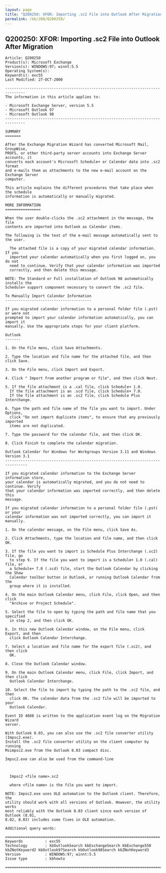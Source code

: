 ```yaml
---
layout: page
title: "Q200250: XFOR: Importing .sc2 File into Outlook After Migration"
permalink: /kb/200/Q200250/
---
```


## Q200250: XFOR: Importing .sc2 File into Outlook After Migration

	Article: Q200250
	Product(s): Microsoft Exchange
	Version(s): WINDOWS:97; winnt:5.5
	Operating System(s): 
	Keyword(s): exc55
	Last Modified: 27-OCT-2000
	
	-------------------------------------------------------------------------------
	The information in this article applies to:
	
	- Microsoft Exchange Server, version 5.5 
	- Microsoft Outlook 97 
	- Microsoft Outlook 98 
	-------------------------------------------------------------------------------
	
	SUMMARY
	=======
	
	After the Exchange Migration Wizard has converted Microsoft Mail, GroupWise,
	PROFS, or other third-party server accounts into Exchange Server accounts, it
	converts each account's Microsoft Schedule+ or Calendar data into .sc2 format
	and e-mails them as attachments to the new e-mail account on the Exchange Server
	computer.
	
	This article explains the different procedures that take place when the schedule
	information is automatically or manually migrated.
	
	MORE INFORMATION
	================
	
	When the user double-clicks the .sc2 attachment in the message, the file
	contents are imported into Outlook as Calendar items.
	
	The following is the text of the e-mail message automatically sent to the user.
	
	  The attached file is a copy of your migrated calendar information. If you
	  imported your calendar automatically when you first logged on, you do not
	  need to continue. Verify that your calendar information was imported
	  correctly, and then delete this message.
	
	NOTE: The Standard or Full installation of Outlook 98 automatically installs the
	Schedule+ support component necessary to convert the .sc2 file.
	
	To Manually Import Calendar Information
	---------------------------------------
	
	If you migrated calendar information to a personal folder file (.pst) or were not
	prompted to import your calendar information automatically, you can import it
	manually. Use the appropriate steps for your client platform.
	
	Outlook
	-------
	
	1. On the File menu, click Save Attachments.
	
	2. Type the location and file name for the attached file, and then click Save.
	
	3. On the File menu, click Import and Export.
	
	4. Click " Import from another program or file", and then click Next.
	
	5. If the file attachment is a .cal file, click Schedule+ 1.0.
	  If the file attachment is an .scd file, click Schedule+ 7.0.
	  If the file attachment is an .sc2 file, click Schedule Plus Interchange.
	
	6. Type the path and file name of the file you want to import. Under Options,
	  click "Do not import duplicate items", to ensure that any previously imported
	  items are not duplicated.
	
	7. Type the password for the calendar file, and then click OK.
	
	8. Click Finish to complete the calendar migration.
	
	Outlook Calendar for Windows for Workgroups Version 3.11 and Windows Version 3.1
	--------------------------------------------------------------------------------
	
	If you migrated calendar information to the Exchange Server information store,
	your calendar is automatically migrated, and you do not need to continue. Verify
	that your calendar information was imported correctly, and then delete this
	message.
	
	If you migrated calendar information to a personal folder file (.pst) or your
	calendar information was not imported correctly, you can import it manually.
	
	1. On the calendar message, on the File menu, click Save As.
	
	2. Click Attachments, type the location and file name, and then click OK.
	
	3. If the file you want to import is Schedule Plus Interchange (.sc2) file, go
	  to step 9. If the file you want to import is a Schedule+ 1.0 (.cal) file, or
	  a Schedule+ 7.0 (.scd) file, start the Outlook Calendar by clicking the Show
	  Calendar toolbar button in Outlook, or running Outlook Calendar from the
	  group where it is installed.
	
	4. On the main Outlook Calendar menu, click File, click Open, and then click
	  "Archive or Project Schedule".
	
	5. Select the file to open by typing the path and file name that you specified
	  in step 2, and then click OK.
	
	6. In this new Outlook Calendar window, on the File menu, click Export, and then
	  click Outlook Calendar Interchange.
	
	7. Select a location and file name for the export file (.sc2), and then click
	  OK.
	
	8. Close the Outlook Calendar window.
	
	9. On the main Outlook Calendar menu, click File, click Import, and then click
	  Outlook Calendar Interchange.
	
	10. Select the file to import by typing the path to the .sc2 file, and then
	  click OK. The calendar data from the .sc2 file will be imported to your
	  Outlook Calendar.
	
	Event ID 4088 is written to the application event log on the Migration Wizard
	server.
	
	With Outlook 8.03, you can also use the .sc2 file converter utility (Impsc2.exe).
	Install the .sc2 file converter utility on the client computer by running
	Msimpsc2.exe from the Outlook 8.03 compact disc.
	
	Impsc2.exe can also be used from the command-line
	
	  
	
	  Impsc2 <file name>.sc2
	
	  where <file name> is the file you want to import.
	
	NOTE: Impsc2.exe uses OLE automation to the Outlook client. Therefore, the
	utility should work with all versions of Outlook. However, the utility works
	most reliably with the Outlook 8.03 client since each version of Outlook (8.01,
	8.02, 8.03) includes some fixes in OLE automation.
	
	Additional query words:
	
	======================================================================
	Keywords          : exc55 
	Technology        : kbOutlookSearch kbExchangeSearch kbExchange550 kbZNotKeyword2 kbOutlook97Search kbOutlook98Search kbZNotKeyword3
	Version           : WINDOWS:97; winnt:5.5
	Issue type        : kbhowto
	
	=============================================================================
	
